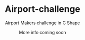 <h1 align="center">Airport-challenge</h1> 

<p align="center">Airport Makers challenge in C Shape</p> 
          
<p align="center">More info coming soon</p>
